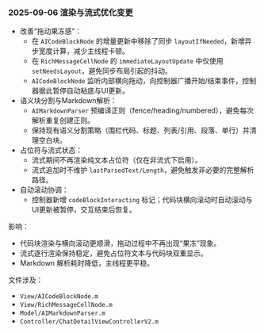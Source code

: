 ### 2025-09-06 渲染与流式优化变更

- 改善“拖动果冻感”：
  - 在 `AICodeBlockNode` 的增量更新中移除了同步 `layoutIfNeeded`，新增异步宽度计算，减少主线程卡顿。
  - 在 `RichMessageCellNode` 的 `immediateLayoutUpdate` 中仅使用 `setNeedsLayout`，避免同步布局引起的抖动。
  - `AICodeBlockNode` 监听内部横向拖动，向控制器广播开始/结束事件，控制器据此暂停自动粘底与UI更新。
- 语义块分割与Markdown解析：
  - `AIMarkdownParser` 预编译正则（fence/heading/numbered），避免每次解析重复创建正则。
  - 保持现有语义分割策略（围栏代码、标题、列表/引用、段落、单行）并清理空白块。
- 占位符与流式状态：
  - 流式期间不再渲染纯文本占位符（仅在非流式下启用）。
  - 流式追加时不维护 `lastParsedText/Length`，避免触发非必要的完整解析路径。
- 自动滚动协调：
  - 控制器新增 `codeBlockInteracting` 标记；代码块横向滚动时自动滚动与UI更新被暂停，交互结束后恢复。

影响：
- 代码块渲染与横向滚动更顺滑，拖动过程中不再出现“果冻”现象。
- 流式逐行渲染保持稳定，避免占位符文本与代码块双重显示。
- Markdown 解析耗时降低，主线程更平稳。

文件涉及：
- `View/AICodeBlockNode.m`
- `View/RichMessageCellNode.m`
- `Model/AIMarkdownParser.m`
- `Controller/ChatDetailViewControllerV2.m` 